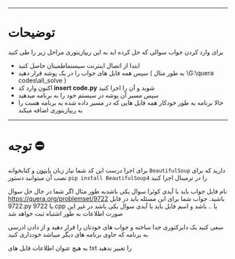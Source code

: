 ***
# توضیحات

برای وارد کردن جواب سوالی که حل کرده اید به این ریپازیتوری مراحل زیر را طی کنید
  * ابتدا از اتصال اینترنت سیستماطمینان حاصل کنید
  * سپس همه فایل های جواب را در یک پوشه قرار دهید ( به طور مثال \G:\quera codes\all_solve )
  * اکنون وارد کد **insert code.py** شوید و آن را اجرا کنید
  * سپس مسیر آن پوشه در سیستم خود را به برنامه میدهید
  * حالا برنامه به طور خودکار همه فایل هایی که در مسیر داده شده به برنامه هست را به ریپازیتوری اضافه میکند

***
# توجه ⛔
 برای اجرا درست این کد شما نیاز زبان [پایتون](https://www.python.org/) و کتابخوانه `BeautifulSoup` دارید که برای نصب آن میتوانید دستور `pip install BeautifulSoup4` را در ترمینال اجرا کنید

نام فایل جواب باید با آیدی کوئرا سوال یکی باشدبه طور مثال اگر شما در حال حل سوال https://quera.org/problemset/9722 باشید. جواب شما برای این مسئله باید در فایل 9722.py یا 9722.cpp یا .. باشد و اسم فایل باید با آیدی سوال یکی باشد در غیر این صورت اطلاعات به طور اشتباه ثبت خواهد شد

سعی کنید یک دایرکتوری جدا ساخته و جواب های خودتان را قرار دهید و از دادن ادرسی به برنامه که حاوی برنامه های دیگر میباشد خودداری کنید

به هیچ عنوان اطلاعات فایل های txt را تغییر ندهید
